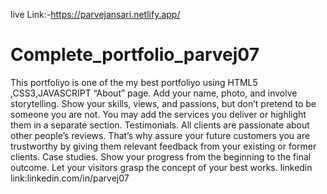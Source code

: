 live Link:-https://parvejansari.netlify.app/
# Complete_portfolio_parvej07
This portfoliyo is one of the  my best portfoliyo using HTML5 ,CSS3,JAVASCRIPT
“About” page. Add your name, photo, and involve storytelling. Show your skills, views, and passions, but don’t pretend to be someone you are not. You may add the services you deliver or highlight them in a separate section.
Testimonials. All clients are passionate about other people’s reviews. That’s why assure your future customers you are trustworthy by giving them relevant feedback from your existing or former clients.
Case studies. Show your progress from the beginning to the final outcome. Let your visitors grasp the concept of your best works.
linkedin link:linkedin.com/in/parvej07
